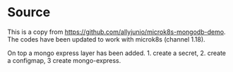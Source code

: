# Source

This is a copy from https://github.com/allyjunio/microk8s-mongodb-demo. The codes have been updated to work with microk8s (channel 1.18).

On top a mongo express layer has been added. 1. create a secret, 2. create a configmap, 3 create mongo-express.
